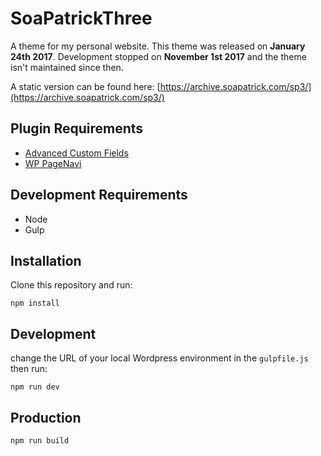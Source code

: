 SoaPatrickThree
===============

A theme for my personal website. This theme was released on **January 24th 2017**. Development stopped on **November 1st 2017** and the theme isn't maintained since then. 

A static version can be found here: [https://archive.soapatrick.com/sp3/](https://archive.soapatrick.com/sp3/)

## Plugin Requirements

- [Advanced Custom Fields](https://www.advancedcustomfields.com/)
- [WP PageNavi](https://lesterchan.net/portfolio/programming/php/#wordpress-wp-pagenavi)


## Development Requirements

- Node
- Gulp

## Installation

Clone this repository and run:

```
npm install
```

## Development
change the URL of your local Wordpress environment in the `gulpfile.js` then run:

```
npm run dev
```

## Production

```
npm run build
```
